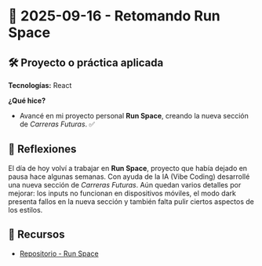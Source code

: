 # 📅 2025-09-16 - Retomando Run Space

## 🛠️ Proyecto o práctica aplicada

**Tecnologías:** React

**¿Qué hice?**

- Avancé en mi proyecto personal **Run Space**, creando la nueva sección de _Carreras Futuras_. ✅

## 💭 Reflexiones

El día de hoy volví a trabajar en **Run Space**, proyecto que había dejado en pausa hace algunas semanas. Con ayuda de la IA (Vibe Coding) desarrollé una nueva sección de _Carreras Futuras_. Aún quedan varios detalles por mejorar: los inputs no funcionan en dispositivos móviles, el modo dark presenta fallos en la nueva sección y también falta pulir ciertos aspectos de los estilos.

## 🔗 Recursos

- [Repositorio - Run Space](https://github.com/juanbautistamalina/run-space)